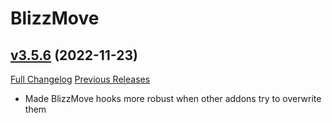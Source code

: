 # BlizzMove

## [v3.5.6](https://github.com/Kiatra/BlizzMove/tree/v3.5.6) (2022-11-23)
[Full Changelog](https://github.com/Kiatra/BlizzMove/compare/v3.5.5...v3.5.6) [Previous Releases](https://github.com/Kiatra/BlizzMove/releases)

- Made BlizzMove hooks more robust when other addons try to overwrite them  

